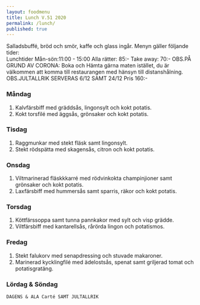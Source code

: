 ```yaml
---
layout: foodmenu
title: Lunch V.51 2020
permalink: /lunch/
published: true
---
```

Salladsbuffé, bröd och smör, kaffe och glass ingår.
Menyn gäller följande tider:  
Lunchtider  Mån-sön:11:00 - 15:00
Alla rätter: 85:- Take away: 70:-
OBS.PÅ GRUND AV CORONA: Boka och Hämta gärna maten istället, du är välkommen att komma till restaurangen med hänsyn till distanshålning.
     OBS.JULTALLRIK SERVERAS 6/12 SAMT 24/12 Pris 160:-
                           
### Måndag
1. Kalvfärsbiff med gräddsås, lingonsylt och kokt potatis.
2. Kokt torsfilé med äggsås, grönsaker och kokt potatis.

### Tisdag
1. Raggmunkar med stekt fläsk samt lingonsylt.
2. Stekt rödspätta med skagensås, citron och kokt potatis.

### Onsdag
1. Viltmarinerad fläskkkarré med rödvinkokta champinjioner samt grönsaker och kokt potatis.
2. Laxfärsbiff med hummersås samt sparris, räkor och kokt potatis.

### Torsdag
1. Köttfärssoppa samt tunna pannkakor med sylt och visp grädde. 
2. Viltfärsbiff med kantarellsås, rårörda lingon och potatismos.

### Fredag
1. Stekt falukorv med senapdressing och stuvade makaroner.
2. Marinerad kycklingfilé med ädelostsås, spenat samt griljerad tomat och potatisgratäng.

   
### Lördag & Söndag
    DAGENS & ALA Carté SAMT JULTALLRIK

   
    
   
     
